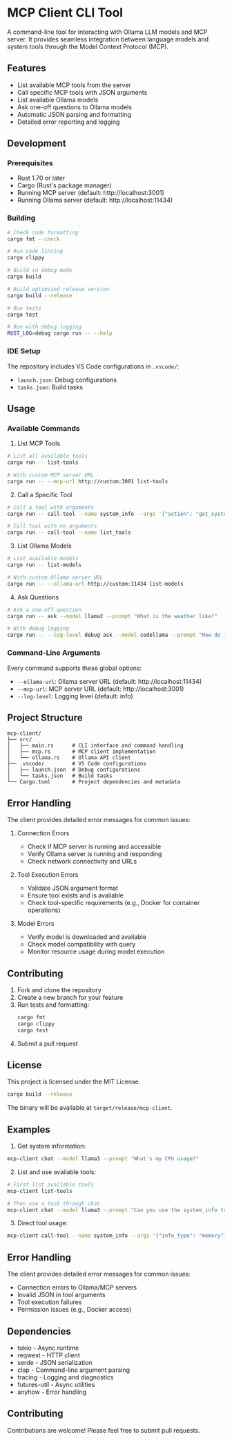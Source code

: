 # MCP Client CLI Tool

A command-line tool for interacting with Ollama LLM models and MCP server. It provides seamless integration between language models and system tools through the Model Context Protocol (MCP).

## Features

- List available MCP tools from the server
- Call specific MCP tools with JSON arguments
- List available Ollama models
- Ask one-off questions to Ollama models
- Automatic JSON parsing and formatting
- Detailed error reporting and logging

## Development

### Prerequisites
- Rust 1.70 or later
- Cargo (Rust's package manager)
- Running MCP server (default: http://localhost:3001)
- Running Ollama server (default: http://localhost:11434)

### Building
```bash
# Check code formatting
cargo fmt --check

# Run code linting
cargo clippy

# Build in debug mode
cargo build

# Build optimized release version
cargo build --release

# Run tests
cargo test

# Run with debug logging
RUST_LOG=debug cargo run -- --help
```

### IDE Setup
The repository includes VS Code configurations in `.vscode/`:
- `launch.json`: Debug configurations
- `tasks.json`: Build tasks

## Usage

### Available Commands

1. List MCP Tools
```bash
# List all available tools
cargo run -- list-tools

# With custom MCP server URL
cargo run -- --mcp-url http://custom:3001 list-tools
```

2. Call a Specific Tool
```bash
# Call a tool with arguments
cargo run -- call-tool --name system_info --args '{"action": "get_system_info"}'

# Call tool with no arguments
cargo run -- call-tool --name list_tools
```

3. List Ollama Models
```bash
# List available models
cargo run -- list-models

# With custom Ollama server URL
cargo run -- --ollama-url http://custom:11434 list-models
```

4. Ask Questions
```bash
# Ask a one-off question
cargo run -- ask --model llama2 --prompt "What is the weather like?"

# With debug logging
cargo run -- --log-level debug ask --model codellama --prompt "How do I read a file in Rust?"
```

### Command-Line Arguments

Every command supports these global options:
- `--ollama-url`: Ollama server URL (default: http://localhost:11434)
- `--mcp-url`: MCP server URL (default: http://localhost:3001)
- `--log-level`: Logging level (default: info)

## Project Structure

```
mcp-client/
├── src/
│   ├── main.rs      # CLI interface and command handling
│   ├── mcp.rs       # MCP client implementation
│   └── ollama.rs    # Ollama API client
├── .vscode/         # VS Code configurations
│   ├── launch.json  # Debug configurations
│   └── tasks.json   # Build tasks
└── Cargo.toml       # Project dependencies and metadata
```

## Error Handling

The client provides detailed error messages for common issues:

1. Connection Errors
   - Check if MCP server is running and accessible
   - Verify Ollama server is running and responding
   - Check network connectivity and URLs

2. Tool Execution Errors
   - Validate JSON argument format
   - Ensure tool exists and is available
   - Check tool-specific requirements (e.g., Docker for container operations)

3. Model Errors
   - Verify model is downloaded and available
   - Check model compatibility with query
   - Monitor resource usage during model execution

## Contributing

1. Fork and clone the repository
2. Create a new branch for your feature
3. Run tests and formatting:
   ```bash
   cargo fmt
   cargo clippy
   cargo test
   ```
4. Submit a pull request

## License

This project is licensed under the MIT License.
```bash
cargo build --release
```

The binary will be available at `target/release/mcp-client`.

## Examples

1. Get system information:
```bash
mcp-client chat --model llama3 --prompt "What's my CPU usage?"
```

2. List and use available tools:
```bash
# First list available tools
mcp-client list-tools

# Then use a tool through chat
mcp-client chat --model llama3 --prompt "Can you use the system_info tool to check my memory usage?"
```

3. Direct tool usage:
```bash
mcp-client call-tool --name system_info --args '{"info_type": "memory"}'
```

## Error Handling

The client provides detailed error messages for common issues:
- Connection errors to Ollama/MCP servers
- Invalid JSON in tool arguments
- Tool execution failures
- Permission issues (e.g., Docker access)

## Dependencies

- tokio - Async runtime
- reqwest - HTTP client
- serde - JSON serialization
- clap - Command-line argument parsing
- tracing - Logging and diagnostics
- futures-util - Async utilities
- anyhow - Error handling

## Contributing

Contributions are welcome! Please feel free to submit pull requests.